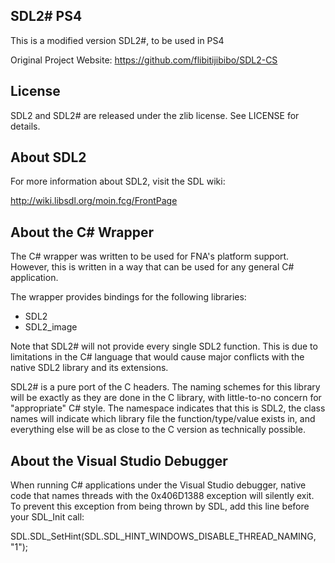 SDL2# PS4
--------
This is a modified version SDL2#, to be used in PS4

Original Project Website: https://github.com/flibitijibibo/SDL2-CS

License
-------
SDL2 and SDL2# are released under the zlib license. See LICENSE for details.

About SDL2
----------
For more information about SDL2, visit the SDL wiki:

http://wiki.libsdl.org/moin.fcg/FrontPage

About the C# Wrapper
--------------------
The C# wrapper was written to be used for FNA's platform support. However, this
is written in a way that can be used for any general C# application.

The wrapper provides bindings for the following libraries:
- SDL2
- SDL2_image

Note that SDL2# will not provide every single SDL2 function. This is due to
limitations in the C# language that would cause major conflicts with the native
SDL2 library and its extensions.

SDL2# is a pure port of the C headers. The naming schemes for this library will
be exactly as they are done in the C library, with little-to-no concern for
"appropriate" C# style. The namespace indicates that this is SDL2, the class
names will indicate which library file the function/type/value exists in, and
everything else will be as close to the C version as technically possible.

About the Visual Studio Debugger
--------------------------------
When running C# applications under the Visual Studio debugger, native code that
names threads with the 0x406D1388 exception will silently exit. To prevent this
exception from being thrown by SDL, add this line before your SDL_Init call:

SDL.SDL_SetHint(SDL.SDL_HINT_WINDOWS_DISABLE_THREAD_NAMING, "1");
